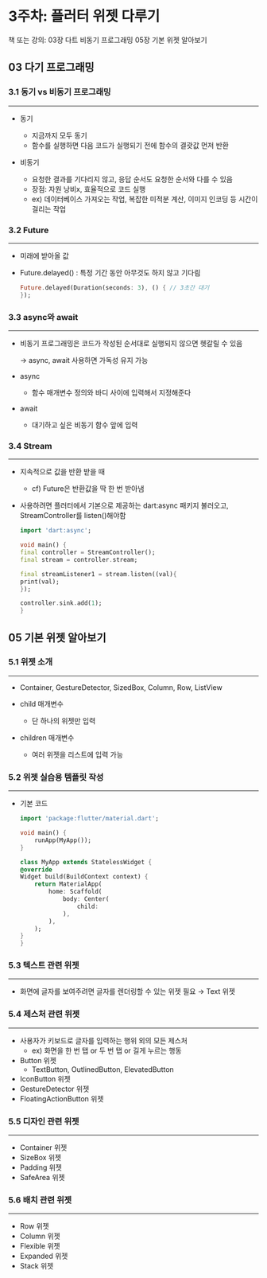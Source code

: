 # 3주차: 플러터 위젯 다루기

책 또는 강의: 03장 다트 비동기 프로그래밍
05장 기본 위젯 알아보기

## 03 다기 프로그래밍

### 3.1 동기 vs 비동기 프로그래밍

---

- 동기
    - 지금까지 모두 동기
    - 함수를 실행하면 다음 코드가 실행되기 전에 함수의 결괏값 먼저 반환

- 비동기
    - 요청한 결과를 기다리지 않고, 응답 순서도 요청한 순서와 다를 수 있음
    - 장점: 자원 낭비x, 효율적으로 코드 실행
    - ex) 데이터베이스 가져오는 작업, 복잡한 미적분 계산, 이미지 인코딩 등 시간이 걸리는 작업

### 3.2 Future

---

- 미래에 받아올 값
- Future.delayed() : 특정 기간 동안 아무것도 하지 않고 기다림
    
    ```dart
    Future.delayed(Duration(seconds: 3), () { // 3초간 대기
    });
    ```
    

### 3.3 async와 await

---

- 비동기 프로그래밍은 코드가 작성된 순서대로 실행되지 않으면 헷갈릴 수 있음
    
    → async, await 사용하면 가독성 유지 가능
    
- async
    - 함수 매개변수 정의와 바디 사이에 입력해서 지정해준다
- await
    - 대기하고 싶은 비동기 함수 앞에 입력

### 3.4 Stream

---

- 지속적으로 값을 반환 받을 때
    - cf) Future은 반환값을 딱 한 번 받아냄
- 사용하려면 플러터에서 기본으로 제공하는 dart:async 패키지 불러오고, StreamController를 listen()해야함
    
    ```dart
    import 'dart:async';
    
    void main() {
    final controller = StreamController();
    final stream = controller.stream;
    
    final streamListener1 = stream.listen((val){
    print(val);
    });
    
    controller.sink.add(1);
    }
    ```
    

## 05 기본 위젯 알아보기

### 5.1 위젯 소개

---

- Container, GestureDetector, SizedBox, Column, Row, ListView

- child 매개변수
    - 단 하나의 위젯만 입력

- children 매개변수
    - 여러 위젯을 리스트에 입력 가능

### 5.2 위젯 실습용 템플릿 작성

---

- 기본 코드
    
    ```dart
    import 'package:flutter/material.dart';
    
    void main() {
    	runApp(MyApp());
    }
    
    class MyApp extends StatelessWidget {
    @override
    Widget build(BuildContext context) {
    	return MaterialApp(
    		home: Scaffold(
    			body: Center(
    				child:
    			),
    		),
    	);
    }
    }
    ```
    

### 5.3 텍스트 관련 위젯

---

- 화면에 글자를 보여주려면 글자를 렌더링할 수 있는 위젯 필요 → Text 위젯

### 5.4 제스처 관련 위젯

---

- 사용자가 키보드로 글자를 입력하는 행위 외의 모든 제스처
    - ex) 화면을 한 번 탭 or 두 번 탭 or 길게 누르는 행동
- Button 위젯
    - TextButton, OutlinedButton, ElevatedButton
- IconButton 위젯
- GestureDetector 위젯
- FloatingActionButton 위젯

### 5.5 디자인 관련 위젯

---

- Container 위젯
- SizeBox 위젯
- Padding 위젯
- SafeArea 위젯

### 5.6 배치 관련 위젯

---

- Row 위젯
- Column 위젯
- Flexible 위젯
- Expanded 위젯
- Stack 위젯